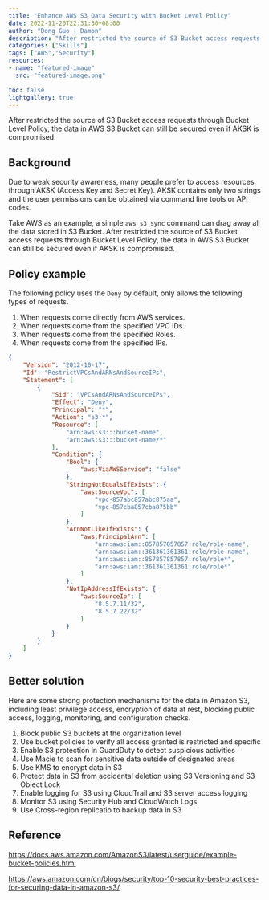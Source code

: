 ```yaml
---
title: "Enhance AWS S3 Data Security with Bucket Level Policy"
date: 2022-11-20T22:31:30+08:00
author: "Dong Guo | Damon"
description: "After restricted the source of S3 Bucket access requests through Bucket Level Policy, the data in AWS S3 Bucket can still be secured even if AKSK is compromised."
categories: ["Skills"]
tags: ["AWS","Security"]
resources:
- name: "featured-image"
  src: "featured-image.png"

toc: false
lightgallery: true
---
```


After restricted the source of S3 Bucket access requests through Bucket Level Policy, the data in AWS S3 Bucket can still be secured even if AKSK is compromised.

<!--more-->

## Background

Due to weak security awareness, many people prefer to access resources through AKSK (Access Key and Secret Key). AKSK contains only two strings and the user permissions can be obtained via command line tools or API codes. 

Take AWS as an example, a simple `aws s3 sync` command can drag away all the data stored in S3 Bucket. After restricted the source of S3 Bucket access requests through Bucket Level Policy, the data in AWS S3 Bucket can still be secured even if AKSK is compromised.

## Policy example

The following policy uses the `Deny` by default, only allows the following types of requests.

1. When requests come directly from AWS services.
2. When requests come from the specified VPC IDs.
3. When requests come from the specified Roles.
4. When requests come from the specified IPs.

```json
{
    "Version": "2012-10-17",
    "Id": "RestrictVPCsAndARNsAndSourceIPs",
    "Statement": [
        {
            "Sid": "VPCsAndARNsAndSourceIPs",
            "Effect": "Deny",
            "Principal": "*",
            "Action": "s3:*",
            "Resource": [
                "arn:aws:s3:::bucket-name",
                "arn:aws:s3:::bucket-name/*"
            ],
            "Condition": {
                "Bool": {
                    "aws:ViaAWSService": "false"
                },            
                "StringNotEqualsIfExists": {
                    "aws:SourceVpc": [
                        "vpc-857abc857abc875aa",
                        "vpc-857cba857cba875bb"
                    ]
                },
                "ArnNotLikeIfExists": {
                    "aws:PrincipalArn": [
                        "arn:aws:iam::857857857857:role/role-name",
                        "arn:aws:iam::361361361361:role/role-name",
                        "arn:aws:iam::857857857857:role/role*",
                        "arn:aws:iam::361361361361:role/role*"
                    ]
                },
                "NotIpAddressIfExists": {
                    "aws:SourceIp": [
                        "8.5.7.11/32",
                        "8.5.7.22/32"
                    ]
                }
            }
        }
    ]
}
```

## Better solution

Here are some strong protection mechanisms for the data in Amazon S3, including least privilege access, encryption of data at rest, blocking public access, logging, monitoring, and configuration checks.

1. Block public S3 buckets at the organization level
2. Use bucket policies to verify all access granted is restricted and specific
3. Enable S3 protection in GuardDuty to detect suspicious activities
4. Use Macie to scan for sensitive data outside of designated areas
5. Use KMS to encrypt data in S3
6. Protect data in S3 from accidental deletion using S3 Versioning and S3 Object Lock
7. Enable logging for S3 using CloudTrail and S3 server access logging
8. Monitor S3 using Security Hub and CloudWatch Logs
9. Use Cross-region replicatio to backup data in S3

## Reference

https://docs.aws.amazon.com/AmazonS3/latest/userguide/example-bucket-policies.html

https://aws.amazon.com/cn/blogs/security/top-10-security-best-practices-for-securing-data-in-amazon-s3/
